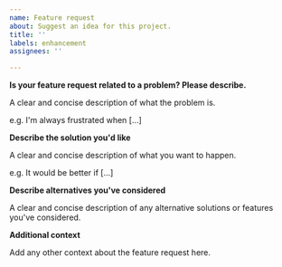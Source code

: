 ```yaml
---
name: Feature request
about: Suggest an idea for this project.
title: ''
labels: enhancement
assignees: ''

---
```


**Is your feature request related to a problem? Please describe.**

A clear and concise description of what the problem is.

e.g. I'm always frustrated when [...]

**Describe the solution you'd like**

A clear and concise description of what you want to happen.

e.g. It would be better if [...]

**Describe alternatives you've considered**

A clear and concise description of any alternative solutions or features you've considered.

**Additional context**

Add any other context about the feature request here.
